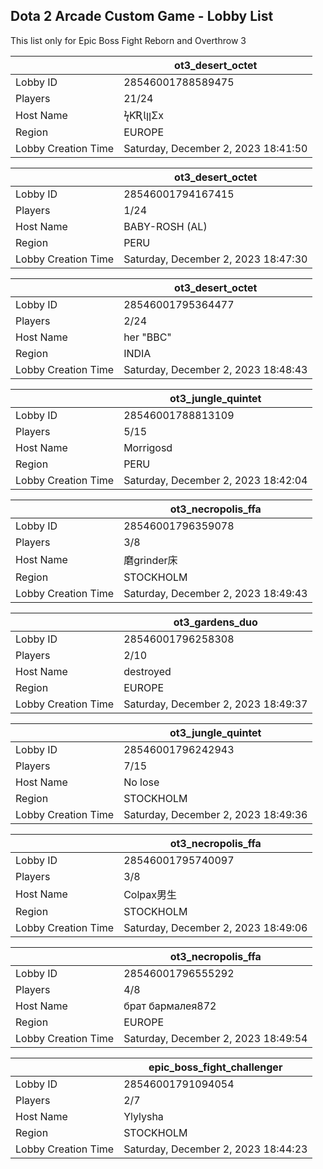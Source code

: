 ## Dota 2 Arcade Custom Game - Lobby List

This list only for Epic Boss Fight Reborn and Overthrow 3

|  | ot3_desert_octet |
| ------ | ------ |
| Lobby ID | 28546001788589475 |
| Players | 21/24 |
| Host Name | ϟƘƦƖןןΣx |
| Region | EUROPE |
| Lobby Creation Time | Saturday, December 2, 2023 18:41:50 |


|  | ot3_desert_octet |
| ------ | ------ |
| Lobby ID | 28546001794167415 |
| Players | 1/24 |
| Host Name | BABY-ROSH (AL) |
| Region | PERU |
| Lobby Creation Time | Saturday, December 2, 2023 18:47:30 |


|  | ot3_desert_octet |
| ------ | ------ |
| Lobby ID | 28546001795364477 |
| Players | 2/24 |
| Host Name | her "BBC" |
| Region | INDIA |
| Lobby Creation Time | Saturday, December 2, 2023 18:48:43 |


|  | ot3_jungle_quintet |
| ------ | ------ |
| Lobby ID | 28546001788813109 |
| Players | 5/15 |
| Host Name | Morrigosd |
| Region | PERU |
| Lobby Creation Time | Saturday, December 2, 2023 18:42:04 |


|  | ot3_necropolis_ffa |
| ------ | ------ |
| Lobby ID | 28546001796359078 |
| Players | 3/8 |
| Host Name | 磨grinder床 |
| Region | STOCKHOLM |
| Lobby Creation Time | Saturday, December 2, 2023 18:49:43 |


|  | ot3_gardens_duo |
| ------ | ------ |
| Lobby ID | 28546001796258308 |
| Players | 2/10 |
| Host Name | destroyed |
| Region | EUROPE |
| Lobby Creation Time | Saturday, December 2, 2023 18:49:37 |


|  | ot3_jungle_quintet |
| ------ | ------ |
| Lobby ID | 28546001796242943 |
| Players | 7/15 |
| Host Name | No lose |
| Region | STOCKHOLM |
| Lobby Creation Time | Saturday, December 2, 2023 18:49:36 |


|  | ot3_necropolis_ffa |
| ------ | ------ |
| Lobby ID | 28546001795740097 |
| Players | 3/8 |
| Host Name | Colpax男生 |
| Region | STOCKHOLM |
| Lobby Creation Time | Saturday, December 2, 2023 18:49:06 |


|  | ot3_necropolis_ffa |
| ------ | ------ |
| Lobby ID | 28546001796555292 |
| Players | 4/8 |
| Host Name | брат бармалея872 |
| Region | EUROPE |
| Lobby Creation Time | Saturday, December 2, 2023 18:49:54 |


|  | epic_boss_fight_challenger |
| ------ | ------ |
| Lobby ID | 28546001791094054 |
| Players | 2/7 |
| Host Name | Ylylysha |
| Region | STOCKHOLM |
| Lobby Creation Time | Saturday, December 2, 2023 18:44:23 |



